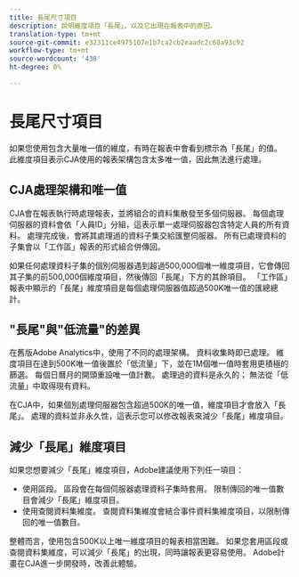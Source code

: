 ```yaml
---
title: 長尾尺寸項目
description: 說明維度項目「長尾」，以及它出現在報表中的原因。
translation-type: tm+mt
source-git-commit: e32311ce4975107e1b7ca2cb2eaadc2c68a93c92
workflow-type: tm+mt
source-wordcount: '438'
ht-degree: 0%

---
```



# 長尾尺寸項目

如果您使用包含大量唯一值的維度，有時在報表中會看到標示為「長尾」的值。 此維度項目表示CJA使用的報表架構包含太多唯一值，因此無法進行處理。

## CJA處理架構和唯一值

CJA會在報表執行時處理報表，並將組合的資料集散發至多個伺服器。 每個處理伺服器的資料會依「人員ID」分組，這表示單一處理伺服器包含特定人員的所有資料。 處理完成後，會將其處理過的資料子集交給匯整伺服器。 所有已處理資料的子集會以「工作區」報表的形式組合併傳回。

如果任何處理資料子集的個別伺服器遇到超過500,000個唯一維度項目，它會傳回其子集的前500,000個維度項目，然後傳回「長尾」下方的其餘項目。 「工作區」報表中顯示的「長尾」維度項目是每個處理伺服器值超過500K唯一值的匯總總計。

## &quot;長尾&quot;與&quot;低流量&quot;的差異

在舊版Adobe Analytics中，使用了不同的處理架構。 資料收集時即已處理。 維度項目在達到500K唯一值後置於「低流量」下，並在1M個唯一值時套用更積極的篩選。 每個日曆月的開頭重設唯一值計數。 處理過的資料是永久的； 無法從「低流量」中取得現有資料。

在CJA中，如果個別處理伺服器包含超過500K的唯一值，維度項目才會放入「長尾」。 處理的資料並非永久性，這表示您可以修改報表來減少「長尾」維度項目。

## 減少「長尾」維度項目

如果您想要減少「長尾」維度項目，Adobe建議使用下列任一項目：

* 使用區段。 區段會在每個伺服器處理資料子集時套用。 限制傳回的唯一值數目會減少「長尾」維度項目。
* 使用查閱資料集維度。 查閱資料集維度會結合事件資料集維度項目，以限制傳回的唯一值數目。

整體而言，使用包含500K以上唯一維度項目的報表相當困難。 如果您套用區段或查閱資料集維度，可以減少「長尾」的出現，同時讓報表更容易使用。 Adobe計畫在CJA進一步開發時，改善此體驗。
